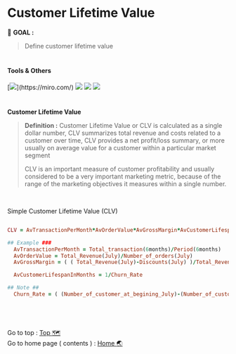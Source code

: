 # Customer Lifetime Value
:round_pushpin: **GOAL :** 
> Define customer lifetime value

# <h4>Tools & Others</h4>

[![](https://img.shields.io/badge/tools-miro-rgb(244,208,63)?style=f?style=flat-square&logo=miro&logoColor=white)](https://miro.com/)
[![](https://img.shields.io/badge/OS-Mac-green?style=f?style=flat-square&logo=macos&logoColor=white)](https://www.apple.com/macos/ventura/)
[![](https://img.shields.io/badge/OS-Windows-green?style=f?style=flat-square&logo=windows&logoColor=white)](https://www.microsoft.com/)
[![](https://img.shields.io/badge/Git_Update-26_Jun_2023-brightgreen?style=f?style=flat-square&logo=github&logoColor=white)](https://github.com/)

#
**Customer Lifetime Value**
> **Definition :** Customer Lifetime Value or CLV is calculated as a single dollar number, CLV summarizes total revenue and costs related to a customer over time, CLV provides a net profit/loss summary, or more usually on average value for a customer within a particular market segment
>
> CLV is an important measure of customer profitability and usually considered to be a very important marketing metric, because of the range of the marketing objectives it measures within a single number.

<br>

Simple Customer Lifetime Value (CLV) <br>

```ruby

CLV = AvTransactionPerMonth*AvOrderValue*AvGrossMargin*AvCustomerLifespanInMonths

## Example ###
  AvTransactionPerMonth = Total_transaction(6months)/Period(6months)
  AvOrderValue = Total_Revenue(July)/Number_of_orders(July)
  AvGrossMargin = ( ( Total_Revenue(July)-Discounts(July) )/Total_Revenue(July) )*100

  AvCustomerLifespanInMonths = 1/Churn_Rate

## Note ##
  Churn_Rate = ( (Number_of_customer_at_begining_July)-(Number_of_customer_at_the_end_July) )/(Number_of_customer_at_begining_July)

```

<br>

#
Go to top : [Top :world_map:](https://github.com/HikariJadeEmpire/AdvancedAnalytics-MADT8101/blob/main/Week03_CustomerScoring/week03.md#customer-scoring) <br>
Go to home page ( contents ) : 
[Home :earth_asia:](https://github.com/HikariJadeEmpire/AdvancedAnalytics-MADT8101#advancedanalytics)

